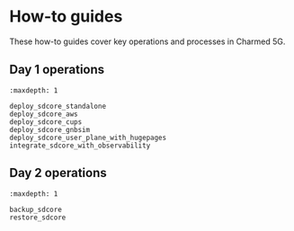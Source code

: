 # How-to guides

These how-to guides cover key operations and processes in Charmed 5G.

## Day 1 operations

```{toctree}
:maxdepth: 1

deploy_sdcore_standalone
deploy_sdcore_aws
deploy_sdcore_cups
deploy_sdcore_gnbsim
deploy_sdcore_user_plane_with_hugepages
integrate_sdcore_with_observability
```

## Day 2 operations

```{toctree}
:maxdepth: 1

backup_sdcore
restore_sdcore
```
